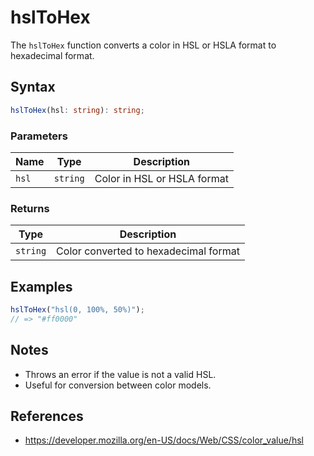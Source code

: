 # hslToHex

The `hslToHex` function converts a color in HSL or HSLA format to hexadecimal format.

## Syntax

```typescript
hslToHex(hsl: string): string;
```

### Parameters

| Name   | Type     | Description                  |
| ------ | -------- | ---------------------------- |
| `hsl`  | `string` | Color in HSL or HSLA format   |

### Returns

| Type      | Description                          |
| --------- | ------------------------------------ |
| `string`  | Color converted to hexadecimal format |

## Examples

```typescript
hslToHex("hsl(0, 100%, 50%)");
// => "#ff0000"
```

## Notes

* Throws an error if the value is not a valid HSL.
* Useful for conversion between color models.

## References

* https://developer.mozilla.org/en-US/docs/Web/CSS/color_value/hsl
